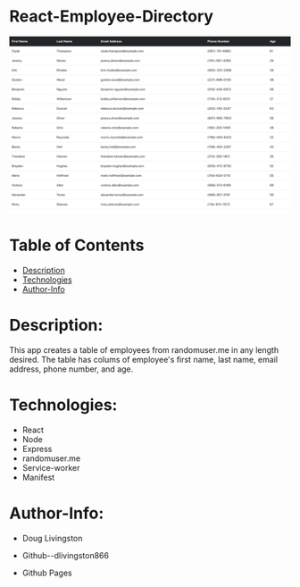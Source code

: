 # React-Employee-Directory

![Image](screenshot.jpg)

# Table of Contents

* [Description](#Description)
* [Technologies](#Technologies)
* [Author-Info](#Author-Info)


# Description:
This app creates a table of employees from randomuser.me in any length desired. The table has colums of employee's first name, last name, email address, phone number, and age.

# Technologies:
* React
* Node
* Express
* randomuser.me
* Service-worker
* Manifest

# Author-Info:

* Doug Livingston

* Github--dlivingston866

* Github Pages 



